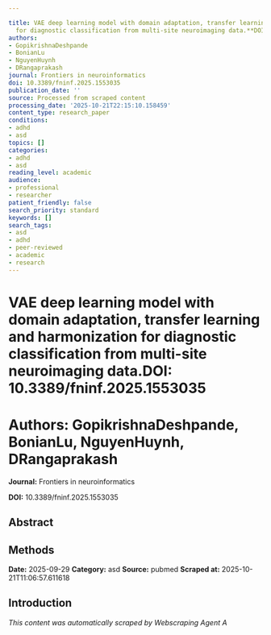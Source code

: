 ```yaml
---

title: VAE deep learning model with domain adaptation, transfer learning and harmonization
  for diagnostic classification from multi-site neuroimaging data.**DOI:** 10.3389/fninf.2025.1553035
authors:
- GopikrishnaDeshpande
- BonianLu
- NguyenHuynh
- DRangaprakash
journal: Frontiers in neuroinformatics
doi: 10.3389/fninf.2025.1553035
publication_date: ''
source: Processed from scraped content
processing_date: '2025-10-21T22:15:10.158459'
content_type: research_paper
conditions:
- adhd
- asd
topics: []
categories:
- adhd
- asd
reading_level: academic
audience:
- professional
- researcher
patient_friendly: false
search_priority: standard
keywords: []
search_tags:
- asd
- adhd
- peer-reviewed
- academic
- research
---
```




# VAE deep learning model with domain adaptation, transfer learning and harmonization for diagnostic classification from multi-site neuroimaging data.**DOI:** 10.3389/fninf.2025.1553035

# **Authors:** GopikrishnaDeshpande, BonianLu, NguyenHuynh, DRangaprakash

**Journal:** Frontiers in neuroinformatics

**DOI:** 10.3389/fninf.2025.1553035

## Abstract

## Methods

**Date:** 2025-09-29
**Category:** asd
**Source:** pubmed
**Scraped at:** 2025-10-21T11:06:57.611618
## Introduction
*This content was automatically scraped by Webscraping Agent A*